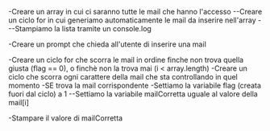 <!--
TRACCIA

Chiedi all’utente la sua email,
controlla che sia nella lista di chi può accedere,
stampa un messaggio appropriato sull’esito del controllo.

-->

<!--
CREARE UNA LISTA DI MAIL
-->
-Creare un array in cui ci saranno tutte le mail che hanno l'accesso
--Creare un ciclo for in cui generiamo automaticamente le mail da inserire nell'array
---Stampiamo la lista tramite un console.log

<!--
ACQUISIRE I DATI DALL'UTENTE
-->
-Creare un prompt che chieda all'utente di inserire una mail

<!--controllo dell'input-->

<!--
CONTROLLARE CHE LA MAIL INSERITA APPARTENGA ALLA LISTA
-->
-Creare un ciclo for che scorra le mail in ordine finche non trova quella giusta (flag == 0), o finchè non la trova mai (i < array.length)
    <!--
    nel ciclo
    -->
    -Creare un ciclo che scorra ogni carattere della mail che sta controllando in quel momento
    -SE trova la mail corrispondente
        -Settiamo la variabile flag (creata fuori dal ciclo) a 1
        --Settiamo la variabile mailCorretta uguale al valore della mail[i]

<!--
STAMPARE IL MESSAGGIO DI ESITO
-->
-Stampare il valore di mailCorretta